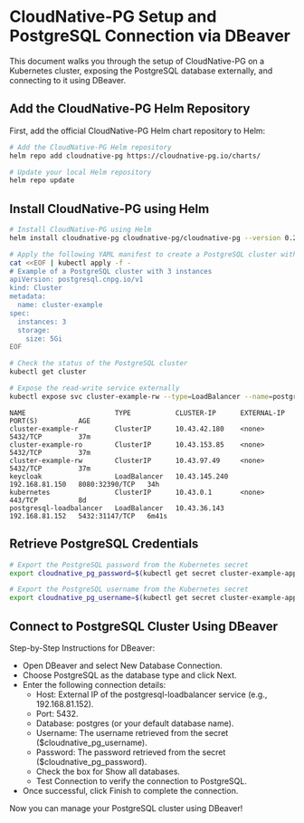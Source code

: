 # CloudNative-PG Setup and PostgreSQL Connection via DBeaver

This document walks you through the setup of CloudNative-PG on a Kubernetes cluster, exposing the PostgreSQL database externally, and connecting to it using DBeaver.

## Add the CloudNative-PG Helm Repository

First, add the official CloudNative-PG Helm chart repository to Helm:

```bash
# Add the CloudNative-PG Helm repository
helm repo add cloudnative-pg https://cloudnative-pg.io/charts/
```
```bash
# Update your local Helm repository
helm repo update
```
## Install CloudNative-PG using Helm
```bash
# Install CloudNative-PG using Helm
helm install cloudnative-pg cloudnative-pg/cloudnative-pg --version 0.22.0 -n cloudnative-pg --create-namespace --set service.type=LoadBalancer
```
```bash
# Apply the following YAML manifest to create a PostgreSQL cluster with 3 instances and 5Gi of storage for each.
cat <<EOF | kubectl apply -f -
# Example of a PostgreSQL cluster with 3 instances
apiVersion: postgresql.cnpg.io/v1
kind: Cluster
metadata:
  name: cluster-example
spec:
  instances: 3
  storage:
    size: 5Gi
EOF
```
```bash
# Check the status of the PostgreSQL cluster
kubectl get cluster
```
```bash
# Expose the read-write service externally
kubectl expose svc cluster-example-rw --type=LoadBalancer --name=postgresql-loadbalancer --port=5432 --target-port=5432 -n default
```
```
NAME                      TYPE           CLUSTER-IP      EXTERNAL-IP      PORT(S)          AGE
cluster-example-r         ClusterIP      10.43.42.180    <none>           5432/TCP         37m
cluster-example-ro        ClusterIP      10.43.153.85    <none>           5432/TCP         37m
cluster-example-rw        ClusterIP      10.43.97.49     <none>           5432/TCP         37m
keycloak                  LoadBalancer   10.43.145.240   192.168.81.150   8080:32390/TCP   34h
kubernetes                ClusterIP      10.43.0.1       <none>           443/TCP          8d
postgresql-loadbalancer   LoadBalancer   10.43.36.143    192.168.81.152   5432:31147/TCP   6m41s
```
## Retrieve PostgreSQL Credentials
```bash
# Export the PostgreSQL password from the Kubernetes secret
export cloudnative_pg_password=$(kubectl get secret cluster-example-app -o jsonpath="{.data.password}" | base64 --decode)
```
```bash
# Export the PostgreSQL username from the Kubernetes secret
export cloudnative_pg_username=$(kubectl get secret cluster-example-app -o jsonpath="{.data.username}" | base64 --decode)
```
## Connect to PostgreSQL Cluster Using DBeaver
Step-by-Step Instructions for DBeaver:
- Open DBeaver and select New Database Connection.
- Choose PostgreSQL as the database type and click Next.
- Enter the following connection details:
    - Host: External IP of the postgresql-loadbalancer service (e.g., 192.168.81.152).
    - Port: 5432.
    - Database: postgres (or your default database name).
    - Username: The username retrieved from the secret ($cloudnative_pg_username).
    - Password: The password retrieved from the secret ($cloudnative_pg_password).
    - Check the box for Show all databases.
    - Test Connection to verify the connection to PostgreSQL.
- Once successful, click Finish to complete the connection.

Now you can manage your PostgreSQL cluster using DBeaver!